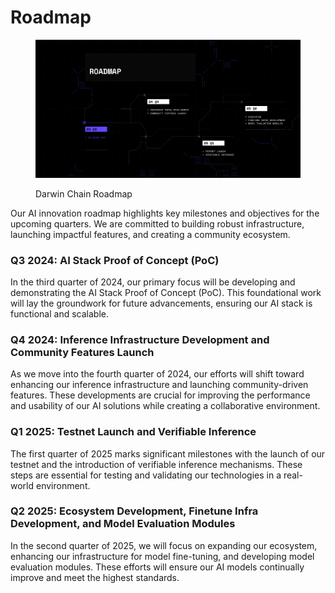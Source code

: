 # Roadmap

<figure><img src="../.gitbook/assets/Frame 427322270.png" alt=""><figcaption><p>Darwin Chain Roadmap</p></figcaption></figure>

Our AI innovation roadmap highlights key milestones and objectives for the upcoming quarters. We are committed to building robust infrastructure, launching impactful features, and creating a community ecosystem.

### Q3 2024: AI Stack Proof of Concept (PoC)

In the third quarter of 2024, our primary focus will be developing and demonstrating the AI Stack Proof of Concept (PoC). This foundational work will lay the groundwork for future advancements, ensuring our AI stack is functional and scalable.

### Q4 2024: Inference Infrastructure Development and Community Features Launch&#x20;

As we move into the fourth quarter of 2024, our efforts will shift toward enhancing our inference infrastructure and launching community-driven features. These developments are crucial for improving the performance and usability of our AI solutions while creating a collaborative environment.

### Q1 2025: Testnet Launch and Verifiable Inference&#x20;

The first quarter of 2025 marks significant milestones with the launch of our testnet and the introduction of verifiable inference mechanisms. These steps are essential for testing and validating our technologies in a real-world environment.

### Q2 2025: Ecosystem Development, Finetune Infra Development, and Model Evaluation Modules

In the second quarter of 2025, we will focus on expanding our ecosystem, enhancing our infrastructure for model fine-tuning, and developing model evaluation modules. These efforts will ensure our AI models continually improve and meet the highest standards.
